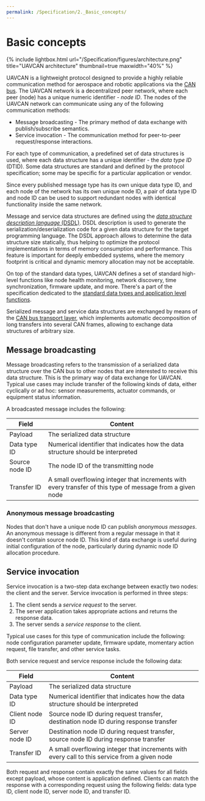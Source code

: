```yaml
---
permalink: /Specification/2._Basic_concepts/
---
```


# Basic concepts

{% include lightbox.html url="/Specification/figures/architecture.png" title="UAVCAN architecture" thumbnail=true maxwidth="40%" %}

UAVCAN is a lightweight protocol designed to provide a highly reliable communication method for aerospace and robotic
applications via the [CAN bus](https://en.wikipedia.org/wiki/CAN_bus).
The UAVCAN network is a decentralized peer network, where each peer (node) has a unique numeric identifier -
*node ID*.
The nodes of the UAVCAN network can communicate using any of the following communication methods:

* Message broadcasting - The primary method of data exchange with publish/subscribe semantics.
* Service invocation - The communication method for peer-to-peer request/response interactions.

For each type of communication, a predefined set of data structures is used, where each data structure has a unique
identifier - the *data type ID* (DTID).
Some data structures are standard and defined by the protocol specification; some may be specific for a particular
application or vendor.

Since every published message type has its own unique data type ID, and each node of the network has its own unique
node ID, a pair of data type ID and node ID can be used to support redundant nodes with identical functionality
inside the same network.

Message and service data structures are defined using the
[*data structure description language* (DSDL)](/Specification/3._Data_structure_description_language).
DSDL description is used to generate the serialization/deserialization code for a given data structure for the target
programming language.
The DSDL approach allows to determine the data structure size statically, thus helping to optimize the protocol
implementations in terms of memory consumption and performance.
This feature is important for deeply embedded systems, where the memory footprint is critical and dynamic memory
allocation may not be acceptable.

On top of the standard data types, UAVCAN defines a set of standard high-level functions like node health monitoring,
network discovery, time synchronization, firmware update, and more. There's a part of the specification dedicated to
the [standard data types and application level functions](/Specification/6._Application_level_functions).

Serialized message and service data structures are exchanged by means of the
[CAN bus transport layer](/Specification/4._CAN_bus_transport_layer), which implements automatic decomposition of long
transfers into several CAN frames, allowing to exchange data structures of arbitrary size.

## Message broadcasting

Message broadcasting refers to the transmission of a serialized data structure over the CAN bus to other nodes
that are interested to receive this data structure.
This is the primary way of data exchange for UAVCAN.
Typical use cases may include transfer of the following kinds of data, either cyclically or ad hoc: sensor measurements,
actuator commands, or equipment status information.

A broadcasted message includes the following:

Field                   | Content
------------------------|----------------------------------------------------------------------------------------------
Payload                 | The serialized data structure
Data type ID            | Numerical identifier that indicates how the data structure should be interpreted
Source node ID          | The node ID of the transmitting node
Transfer ID             | A small overflowing integer that increments with every transfer of this type of message from a given node

### Anonymous message broadcasting

Nodes that don't have a unique node ID can publish *anonymous messages*.
An anonymous message is different from a regular message in that it doesn't contain source node ID.
This kind of data exchange is useful during initial configuration of the node, particularly during dynamic node ID
allocation procedure.

## Service invocation

Service invocation is a two-step data exchange between exactly two nodes: the client and the server.
Service invocation is performed in three steps:

1. The client sends a *service request* to the server.
2. The server application takes appropriate actions and returns the response data.
3. The server sends a *service response* to the client.

Typical use cases for this type of communication include the following: node configuration parameter update,
firmware update, momentary action request, file transfer, and other service tasks.

Both service request and service response include the following data:

Field                   | Content
------------------------|----------------------------------------------------------------------------------------------
Payload                 | The serialized data structure
Data type ID            | Numerical identifier that indicates how the data structure should be interpreted
Client node ID          | Source node ID during request transfer, destination node ID during response transfer
Server node ID          | Destination node ID during request transfer, source node ID during response transfer
Transfer ID             | A small overflowing integer that increments with every call to this service from a given node

Both request and response contain exactly the same values for all fields except payload, whose content is application defined.
Clients can match the response with a corresponding request using the following fields: data type ID, client node ID,
server node ID, and transfer ID.
